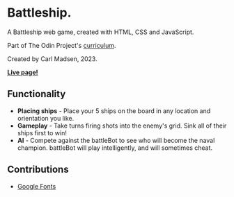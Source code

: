 # Battleship.

A Battleship web game, created with HTML, CSS and JavaScript.

Part of The Odin Project's [curriculum](https://www.theodinproject.com/lessons/node-path-javascript-battleship).

Created by Carl Madsen, 2023.

**[Live page!](https:/)**

## Functionality

* **Placing ships** - Place your 5 ships on the board in any location and orientation you like.
* **Gameplay** - Take turns firing shots into the enemy's grid. Sink all of their ships first to win!
* **AI** - Compete against the battleBot to see who will become the naval champion. battleBot will play intelligently, and will sometimes cheat.

## Contributions

* [Google Fonts](https://fonts.google.com/)

